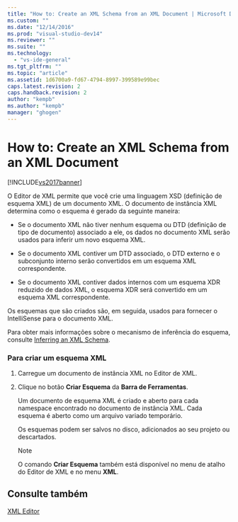 ```yaml
---
title: "How to: Create an XML Schema from an XML Document | Microsoft Docs"
ms.custom: ""
ms.date: "12/14/2016"
ms.prod: "visual-studio-dev14"
ms.reviewer: ""
ms.suite: ""
ms.technology: 
  - "vs-ide-general"
ms.tgt_pltfrm: ""
ms.topic: "article"
ms.assetid: 1d6700a9-fd67-4794-8997-399589e99bec
caps.latest.revision: 2
caps.handback.revision: 2
author: "kempb"
ms.author: "kempb"
manager: "ghogen"
---
```

# How to: Create an XML Schema from an XML Document
[!INCLUDE[vs2017banner](../code-quality/includes/vs2017banner.md)]

O Editor de XML permite que você crie uma linguagem XSD \(definição de esquema XML\) de um documento XML.  O documento de instância XML determina como o esquema é gerado da seguinte maneira:  
  
-   Se o documento XML não tiver nenhum esquema ou DTD \(definição de tipo de documento\) associado a ele, os dados no documento XML serão usados para inferir um novo esquema XML.  
  
-   Se o documento XML contiver um DTD associado, o DTD externo e o subconjunto interno serão convertidos em um esquema XML correspondente.  
  
-   Se o documento XML contiver dados internos com um esquema XDR reduzido de dados XML, o esquema XDR será convertido em um esquema XML correspondente.  
  
 Os esquemas que são criados são, em seguida, usados para fornecer o IntelliSense para o documento XML.  
  
 Para obter mais informações sobre o mecanismo de inferência do esquema, consulte [Inferring an XML Schema](../Topic/Inferring%20an%20XML%20Schema.md).  
  
### Para criar um esquema XML  
  
1.  Carregue um documento de instância XML no Editor de XML.  
  
2.  Clique no botão **Criar Esquema** da **Barra de Ferramentas**.  
  
     Um documento de esquema XML é criado e aberto para cada namespace encontrado no documento de instância XML.  Cada esquema é aberto como um arquivo variado temporário.  
  
     Os esquemas podem ser salvos no disco, adicionados ao seu projeto ou descartados.  
  
    > [!NOTE]
    >  O comando **Criar Esquema** também está disponível no menu de atalho do Editor de XML e no menu **XML**.  
  
## Consulte também  
 [XML Editor](../xml-tools/xml-editor.md)